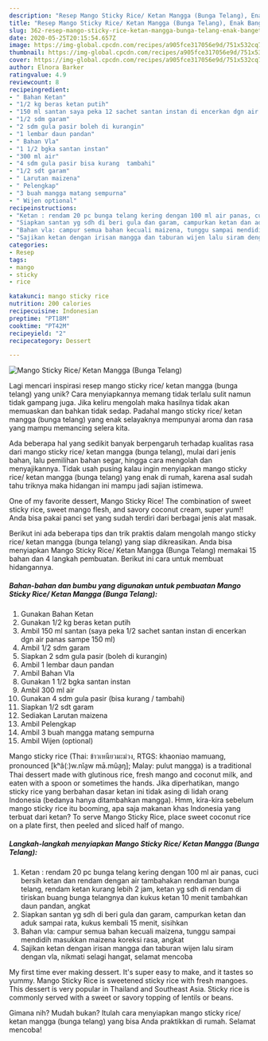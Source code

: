 ```yaml
---
description: "Resep Mango Sticky Rice/ Ketan Mangga (Bunga Telang), Enak Banget"
title: "Resep Mango Sticky Rice/ Ketan Mangga (Bunga Telang), Enak Banget"
slug: 362-resep-mango-sticky-rice-ketan-mangga-bunga-telang-enak-banget
date: 2020-05-25T20:15:54.657Z
image: https://img-global.cpcdn.com/recipes/a905fce317056e9d/751x532cq70/mango-sticky-rice-ketan-mangga-bunga-telang-foto-resep-utama.jpg
thumbnail: https://img-global.cpcdn.com/recipes/a905fce317056e9d/751x532cq70/mango-sticky-rice-ketan-mangga-bunga-telang-foto-resep-utama.jpg
cover: https://img-global.cpcdn.com/recipes/a905fce317056e9d/751x532cq70/mango-sticky-rice-ketan-mangga-bunga-telang-foto-resep-utama.jpg
author: Elnora Barker
ratingvalue: 4.9
reviewcount: 8
recipeingredient:
- " Bahan Ketan"
- "1/2 kg beras ketan putih"
- "150 ml santan saya peka 12 sachet santan instan di encerkan dgn air panas sampe 150 ml"
- "1/2 sdm garam"
- "2 sdm gula pasir boleh di kurangin"
- "1 lembar daun pandan"
- " Bahan Vla"
- "1 1/2 bgka santan instan"
- "300 ml air"
- "4 sdm gula pasir bisa kurang  tambahi"
- "1/2 sdt garam"
- " Larutan maizena"
- " Pelengkap"
- "3 buah mangga matang sempurna"
- " Wijen optional"
recipeinstructions:
- "Ketan : rendam 20 pc bunga telang kering dengan 100 ml air panas, cuci bersih ketan dan rendam dengan air tambahakan rendaman bunga telang, rendam ketan kurang lebih 2 jam, ketan yg sdh di rendam di tiriskan buang bunga telangnya dan kukus ketan 10 menit tambahkan daun pandan, angkat"
- "Siapkan santan yg sdh di beri gula dan garam, campurkan ketan dan aduk sampai rata, kukus kembali 15 menit, sisihkan"
- "Bahan vla: campur semua bahan kecuali maizena, tunggu sampai mendidih masukkan maizena koreksi rasa, angkat"
- "Sajikan ketan dengan irisan mangga dan taburan wijen lalu siram dengan vla, nikmati selagi hangat, selamat mencoba"
categories:
- Resep
tags:
- mango
- sticky
- rice

katakunci: mango sticky rice 
nutrition: 200 calories
recipecuisine: Indonesian
preptime: "PT18M"
cooktime: "PT42M"
recipeyield: "2"
recipecategory: Dessert

---
```



![Mango Sticky Rice/ Ketan Mangga (Bunga Telang)](https://img-global.cpcdn.com/recipes/a905fce317056e9d/751x532cq70/mango-sticky-rice-ketan-mangga-bunga-telang-foto-resep-utama.jpg)

Lagi mencari inspirasi resep mango sticky rice/ ketan mangga (bunga telang) yang unik? Cara menyiapkannya memang tidak terlalu sulit namun tidak gampang juga. Jika keliru mengolah maka hasilnya tidak akan memuaskan dan bahkan tidak sedap. Padahal mango sticky rice/ ketan mangga (bunga telang) yang enak selayaknya mempunyai aroma dan rasa yang mampu memancing selera kita.

Ada beberapa hal yang sedikit banyak berpengaruh terhadap kualitas rasa dari mango sticky rice/ ketan mangga (bunga telang), mulai dari jenis bahan, lalu pemilihan bahan segar, hingga cara mengolah dan menyajikannya. Tidak usah pusing kalau ingin menyiapkan mango sticky rice/ ketan mangga (bunga telang) yang enak di rumah, karena asal sudah tahu triknya maka hidangan ini mampu jadi sajian istimewa.

One of my favorite dessert, Mango Sticky Rice! The combination of sweet sticky rice, sweet mango flesh, and savory coconut cream, super yum!! Anda bisa pakai panci set yang sudah terdiri dari berbagai jenis alat masak.


Berikut ini ada beberapa tips dan trik praktis dalam mengolah mango sticky rice/ ketan mangga (bunga telang) yang siap dikreasikan. Anda bisa menyiapkan Mango Sticky Rice/ Ketan Mangga (Bunga Telang) memakai 15 bahan dan 4 langkah pembuatan. Berikut ini cara untuk membuat hidangannya.

<!--inarticleads1-->

##### Bahan-bahan dan bumbu yang digunakan untuk pembuatan Mango Sticky Rice/ Ketan Mangga (Bunga Telang):

1. Gunakan  Bahan Ketan
1. Gunakan 1/2 kg beras ketan putih
1. Ambil 150 ml santan (saya peka 1/2 sachet santan instan di encerkan dgn air panas sampe 150 ml)
1. Ambil 1/2 sdm garam
1. Siapkan 2 sdm gula pasir (boleh di kurangin)
1. Ambil 1 lembar daun pandan
1. Ambil  Bahan Vla
1. Gunakan 1 1/2 bgka santan instan
1. Ambil 300 ml air
1. Gunakan 4 sdm gula pasir (bisa kurang / tambahi)
1. Siapkan 1/2 sdt garam
1. Sediakan  Larutan maizena
1. Ambil  Pelengkap
1. Ambil 3 buah mangga matang sempurna
1. Ambil  Wijen (optional)


Mango sticky rice (Thai: ข้าวเหนียวมะม่วง, RTGS: khaoniao mamuang, pronounced [kʰâ(ː)w.nǐa̯w mā.mûa̯ŋ]; Malay: pulut mangga) is a traditional Thai dessert made with glutinous rice, fresh mango and coconut milk, and eaten with a spoon or sometimes the hands. Jika diperhatikan, mango sticky rice yang berbahan dasar ketan ini tidak asing di lidah orang Indonesia (bedanya hanya ditambahkan mangga). Hmm, kira-kira sebelum mango sticky rice itu booming, apa saja makanan khas Indonesia yang terbuat dari ketan? To serve Mango Sticky Rice, place sweet coconut rice on a plate first, then peeled and sliced half of mango. 

<!--inarticleads2-->

##### Langkah-langkah menyiapkan Mango Sticky Rice/ Ketan Mangga (Bunga Telang):

1. Ketan : rendam 20 pc bunga telang kering dengan 100 ml air panas, cuci bersih ketan dan rendam dengan air tambahakan rendaman bunga telang, rendam ketan kurang lebih 2 jam, ketan yg sdh di rendam di tiriskan buang bunga telangnya dan kukus ketan 10 menit tambahkan daun pandan, angkat
1. Siapkan santan yg sdh di beri gula dan garam, campurkan ketan dan aduk sampai rata, kukus kembali 15 menit, sisihkan
1. Bahan vla: campur semua bahan kecuali maizena, tunggu sampai mendidih masukkan maizena koreksi rasa, angkat
1. Sajikan ketan dengan irisan mangga dan taburan wijen lalu siram dengan vla, nikmati selagi hangat, selamat mencoba


My first time ever making dessert. It&#39;s super easy to make, and it tastes so yummy. Mango Sticky Rice is sweetened sticky rice with fresh mangoes. This dessert is very popular in Thailand and Southeast Asia. Sticky rice is commonly served with a sweet or savory topping of lentils or beans. 

Gimana nih? Mudah bukan? Itulah cara menyiapkan mango sticky rice/ ketan mangga (bunga telang) yang bisa Anda praktikkan di rumah. Selamat mencoba!
